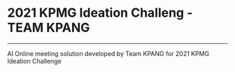 # 2021 KPMG Ideation Challeng - TEAM KPANG
---
AI Online meeting solution developed by Team KPANG for 2021 KPMG Ideation Challenge

